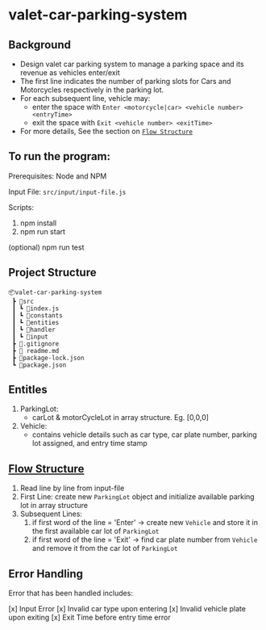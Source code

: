 # valet-car-parking-system

## Background
* Design valet car parking system to manage a parking space and its revenue as vehicles enter/exit 
* The first line indicates the number of parking slots for Cars and Motorcycles respectively in the parking lot.
* For each subsequent line, vehicle may:
    * enter the space with `Enter <motorcycle|car> <vehicle number> <entryTime>`
    * exit the space with `Exit <vehicle number> <exitTime>`
* For more details, See the section on [`Flow Structure`](#flowStructure)    

## To run the program: 
Prerequisites: Node and NPM

Input File: `src/input/input-file.js`

Scripts: 
1. npm install
2. npm run start

(optional) npm run test

## Project Structure
```
📦valet-car-parking-system
 ┣ 📂src
 ┃ ┗ 📜index.js
 ┃ ┗ 📂constants
 ┃ ┗ 📂entities
 ┃ ┗ 📂handler
 ┃ ┗ 📂input
 ┣ 📜.gitignore
 ┣ 📜 readme.md
 ┣ 📜package-lock.json
 ┗ 📜package.json
```


## Entitles
1. ParkingLot:
    - carLot & motorCycleLot in array structure. Eg. [0,0,0]
2. Vehicle:  
    - contains vehicle details such as car type, car plate number, parking lot assigned, and entry time stamp

## [Flow Structure](#flowStructure)
1. Read line by line from input-file
2. First Line: create new `ParkingLot` object and initialize available parking lot in array structure
3. Subsequent Lines:
    1. if first word of the line = 'Enter' -> create new `Vehicle` and store it in the first available car lot of `ParkingLot` 
    2. if first word of the line = 'Exit' -> find car plate number from `Vehicle` and remove it from the car lot of `ParkingLot`
    
## Error Handling
Error that has been handled includes: 

[x] Input Error
[x] Invalid car type upon entering
[x] Invalid vehicle plate upon exiting
[x] Exit Time before entry time error 
    
    
    
